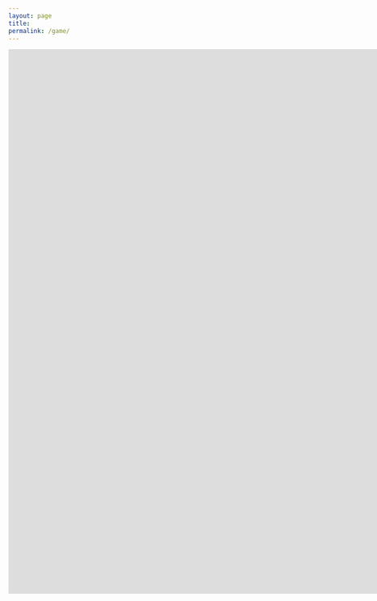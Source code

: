 ```yaml
---
layout: page
title:
permalink: /game/
---
```




<iframe src="https://dingoapp.netlify.app" width="1920" height="1080" frameborder="0" allowfullscreen="true" webkitallowfullscreen="true" mozallowfullscreen="true"></iframe>
